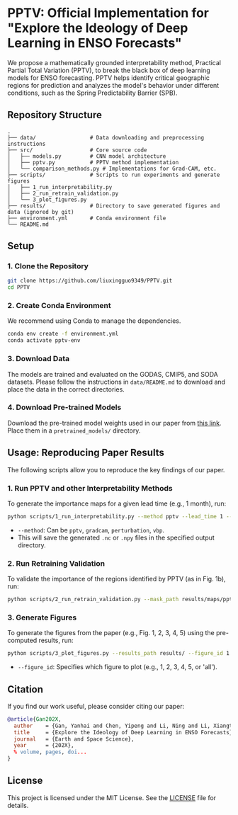 # PPTV: Official Implementation for "Explore the Ideology of Deep Learning in ENSO Forecasts"

We propose a mathematically grounded interpretability method, Practical Partial Total Variation (PPTV), to break the black box of deep learning models for ENSO forecasting. PPTV helps identify critical geographic regions for prediction and analyzes the model's behavior under different conditions, such as the Spring Predictability Barrier (SPB).

## Repository Structure

```
.
├── data/                 # Data downloading and preprocessing instructions
├── src/                  # Core source code
│   ├── models.py         # CNN model architecture
│   ├── pptv.py           # PPTV method implementation
│   └── comparison_methods.py # Implementations for Grad-CAM, etc.
├── scripts/              # Scripts to run experiments and generate figures
│   ├── 1_run_interpretability.py
│   ├── 2_run_retrain_validation.py
│   └── 3_plot_figures.py
├── results/              # Directory to save generated figures and data (ignored by git)
├── environment.yml       # Conda environment file
└── README.md
```

## Setup

### 1. Clone the Repository
```bash
git clone https://github.com/liuxingguo9349/PPTV.git
cd PPTV
```

### 2. Create Conda Environment
We recommend using Conda to manage the dependencies.
```bash
conda env create -f environment.yml
conda activate pptv-env
```

### 3. Download Data
The models are trained and evaluated on the GODAS, CMIP5, and SODA datasets. Please follow the instructions in `data/README.md` to download and place the data in the correct directories.

### 4. Download Pre-trained Models
Download the pre-trained model weights used in our paper from [this link](). <!-- 强烈建议您将训练好的模型上传到 Google Drive / Zenodo 等并提供链接 -->
Place them in a `pretrained_models/` directory.

## Usage: Reproducing Paper Results

The following scripts allow you to reproduce the key findings of our paper.

### 1. Run PPTV and other Interpretability Methods
To generate the importance maps for a given lead time (e.g., 1 month), run:
```bash
python scripts/1_run_interpretability.py --method pptv --lead_time 1 --output_dir results/maps
```
*   `--method`: Can be `pptv`, `gradcam`, `perturbation`, `vbp`.
*   This will save the generated `.nc` or `.npy` files in the specified output directory.

### 2. Run Retraining Validation
To validate the importance of the regions identified by PPTV (as in Fig. 1b), run:
```bash
python scripts/2_run_retrain_validation.py --mask_path results/maps/pptv_lead1.nc --output_dir results/retrain_skill
```

### 3. Generate Figures
To generate the figures from the paper (e.g., Fig. 1, 2, 3, 4, 5) using the pre-computed results, run:
```bash
python scripts/3_plot_figures.py --results_path results/ --figure_id 1
```
*   `--figure_id`: Specifies which figure to plot (e.g., 1, 2, 3, 4, 5, or 'all').

## Citation
If you find our work useful, please consider citing our paper:
```bibtex
@article{Gan202X,
  author    = {Gan, Yanhai and Chen, Yipeng and Li, Ning and Li, Xiangtan and Dong, Junyu and Chen, Xianyao},
  title     = {Explore the Ideology of Deep Learning in ENSO Forecasts},
  journal   = {Earth and Space Science},
  year      = {202X},
  % volume, pages, doi...
}
```

## License
This project is licensed under the MIT License. See the [LICENSE](LICENSE) file for details.
